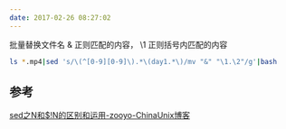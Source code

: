 ```yaml
---
date: 2017-02-26 08:27:02
---
```


批量替换文件名
& 正则匹配的内容，
\1 正则括号内匹配的内容

```bash
ls *.mp4|sed 's/\(^[0-9][0-9]\).*\(day1.*\)/mv "&" "\1.\2"/g'|bash
```





## 参考

 [sed之N和$!N的区别和运用-zooyo-ChinaUnix博客](http://blog.chinaunix.net/uid-10540984-id-1759548.html) 